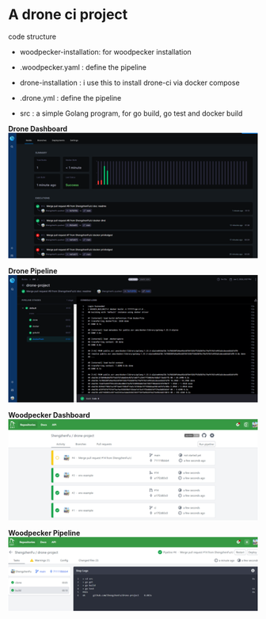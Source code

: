 # A drone ci project
code structure

- woodpecker-installation: for woodpecker installation
- .woodpecker.yaml       : define the pipeline

- drone-installation     : i use this to install drone-ci via docker compose
- .drone.yml             : define the pipeline

- src                    : a simple Golang program, for go build, go test and docker build

**Drone Dashboard**
![drone ci](./drone-ci.png "drone ci snapshot")


**Drone Pipeline**
![drone pipeline](./drone-ci-pipeline.png "drone pipeline snapshot")


**Woodpecker Dashboard**
![woodpecker ci](./woodpecker-ci.png "woodpecker ci dashboard snapshot")


**Woodpecker Pipeline**
![woodpecker pipeline](./woodpecker-ci-pipeline.png "woodpecker ci pipeline snapshot")
